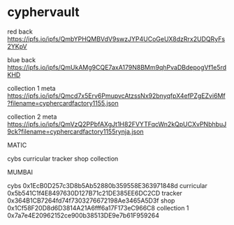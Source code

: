 # cyphervault

red back https://ipfs.io/ipfs/QmbYPHQMBVdV9swzJYP4UCoGeUX8dzRrx2UDQRyFs2YKpV

blue back https://ipfs.io/ipfs/QmUkAMg9CQE7axA179N8BMm9qhPvaDBdepogVf1e5rdKHD

collection 1 meta https://ipfs.io/ipfs/Qmcd7x5Erv6PmupvcAtzssNx92bnyqfpX4efPZgEZvi6Mf?filename=cyphercardfactory1155.json

collection 2 meta https://ipfs.io/ipfs/QmVzQ2PPbfAXgJt1H82FVYTFqcWn2kQpUCXvPNbhbuJ9ck?filename=cyphercardfactory1155rynja.json

MATIC

cybs
curricular
tracker 
shop
collection


MUMBAI

cybs 0x1EcB0D257c3D8b5Ab52880b359558E363971848d
curricular 0x5b541C1f4E8497630D127B71c21DE385EE6DC2CD
tracker 0x364B1CB7264fd74f7303276672198Ae3465A5D3f
shop 0x1Cf58F20D8d6D3814A21A6fff6a17F173eC966C8
collection 1 0x7a7e4E20962152ce900b38513DE9e7b61F959264
